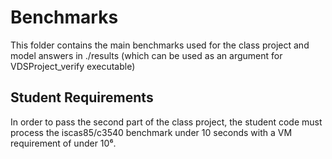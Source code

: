 # Benchmarks

This folder contains the main benchmarks used for the class project and model answers in ./results (which can be used as an argument for VDSProject_verify executable)

## Student Requirements

In order to pass the second part of the class project, the student code must process the iscas85/c3540 benchmark under 10 seconds with a VM requirement of under 10⁶.
